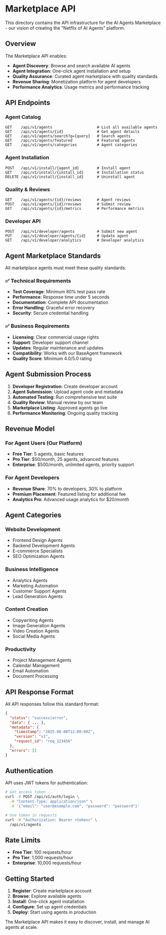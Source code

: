 # Marketplace API

This directory contains the API infrastructure for the AI Agents Marketplace - our vision of creating the "Netflix of AI Agents" platform.

## Overview

The Marketplace API enables:
- **Agent Discovery**: Browse and search available AI agents
- **Agent Integration**: One-click agent installation and setup
- **Quality Assurance**: Curated agent marketplace with quality standards
- **Revenue Sharing**: Monetization platform for agent developers
- **Performance Analytics**: Usage metrics and performance tracking

## API Endpoints

### Agent Catalog
```
GET    /api/v1/agents                    # List all available agents
GET    /api/v1/agents/{id}               # Get agent details
GET    /api/v1/agents/search?q={query}   # Search agents
GET    /api/v1/agents/featured           # Featured agents
GET    /api/v1/agents/categories         # Agent categories
```

### Agent Installation
```
POST   /api/v1/install/{agent_id}        # Install agent
GET    /api/v1/install/{install_id}      # Installation status
DELETE /api/v1/install/{install_id}      # Uninstall agent
```

### Quality & Reviews
```
GET    /api/v1/agents/{id}/reviews       # Agent reviews
POST   /api/v1/agents/{id}/reviews       # Submit review
GET    /api/v1/agents/{id}/metrics       # Performance metrics
```

### Developer API
```
POST   /api/v1/developer/agents          # Submit new agent
PUT    /api/v1/developer/agents/{id}     # Update agent
GET    /api/v1/developer/analytics       # Developer analytics
```

## Agent Marketplace Standards

All marketplace agents must meet these quality standards:

### ✅ Technical Requirements
- **Test Coverage**: Minimum 80% test pass rate
- **Performance**: Response time under 5 seconds
- **Documentation**: Complete API documentation
- **Error Handling**: Graceful error recovery
- **Security**: Secure credential handling

### ✅ Business Requirements
- **Licensing**: Clear commercial usage rights
- **Support**: Developer support channel
- **Updates**: Regular maintenance and updates
- **Compatibility**: Works with our BaseAgent framework
- **Quality Score**: Minimum 4.0/5.0 rating

## Agent Submission Process

1. **Developer Registration**: Create developer account
2. **Agent Submission**: Upload agent code and metadata
3. **Automated Testing**: Run comprehensive test suite
4. **Quality Review**: Manual review by our team
5. **Marketplace Listing**: Approved agents go live
6. **Performance Monitoring**: Ongoing quality tracking

## Revenue Model

### For Agent Users (Our Platform)
- **Free Tier**: 5 agents, basic features
- **Pro Tier**: $50/month, 25 agents, advanced features
- **Enterprise**: $500/month, unlimited agents, priority support

### For Agent Developers
- **Revenue Share**: 70% to developers, 30% to platform
- **Premium Placement**: Featured listing for additional fee
- **Analytics Pro**: Advanced usage analytics for $20/month

## Agent Categories

### Website Development
- Frontend Design Agents
- Backend Development Agents
- E-commerce Specialists
- SEO Optimization Agents

### Business Intelligence
- Analytics Agents
- Marketing Automation
- Customer Support Agents
- Lead Generation Agents

### Content Creation
- Copywriting Agents
- Image Generation Agents
- Video Creation Agents
- Social Media Agents

### Productivity
- Project Management Agents
- Calendar Management
- Email Automation
- Document Processing

## API Response Format

All API responses follow this standard format:

```json
{
  "status": "success|error",
  "data": { ... },
  "metadata": {
    "timestamp": "2025-08-08T12:00:00Z",
    "version": "v1",
    "request_id": "req_123456"
  },
  "errors": []
}
```

## Authentication

API uses JWT tokens for authentication:

```bash
# Get access token
curl -X POST /api/v1/auth/login \
  -H "Content-Type: application/json" \
  -d '{"email": "user@example.com", "password": "password"}'

# Use token in requests
curl -H "Authorization: Bearer <token>" \
  /api/v1/agents
```

## Rate Limits

- **Free Tier**: 100 requests/hour
- **Pro Tier**: 1,000 requests/hour  
- **Enterprise**: 10,000 requests/hour

## Getting Started

1. **Register**: Create marketplace account
2. **Browse**: Explore available agents
3. **Install**: One-click agent installation
4. **Configure**: Set up agent credentials
5. **Deploy**: Start using agents in production

The Marketplace API makes it easy to discover, install, and manage AI agents at scale.
